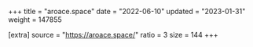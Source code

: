 +++
title = "aroace.space"
date = "2022-06-10"
updated = "2023-01-31"
weight = 147855

[extra]
source = "https://aroace.space/"
ratio = 3
size = 144
+++
